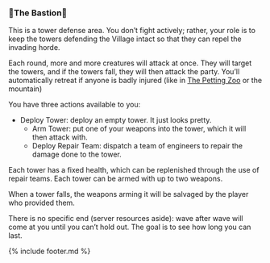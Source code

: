 ### 🏰The Bastion🏰
This is a tower defense area. You don’t fight actively; rather, your role is to keep the towers defending the
  Village intact so that they can repel the invading horde.

Each round, more and more creatures will attack at once. They will target the towers, and if the towers fall, they
  will then attack the party. You’ll automatically retreat if anyone is badly injured (like in [The Petting Zoo](../petting_zoo/index.md) or the
  mountain)

You have three actions available to you:

- Deploy Tower: deploy an empty tower. It just looks pretty.
  - Arm Tower: put one of your weapons into the tower, which it will then attack with.
  - Deploy Repair Team: dispatch a team of engineers to repair the damage done to the tower.

Each tower has a fixed health, which can be replenished through the use of repair teams. Each tower can be armed
  with up to two weapons.

When a tower falls, the weapons arming it will be salvaged by the player who provided them.

There is no specific end (server resources aside): wave after wave will come at you until you can’t hold out. The
  goal is to see how long you can last.

{% include footer.md %}